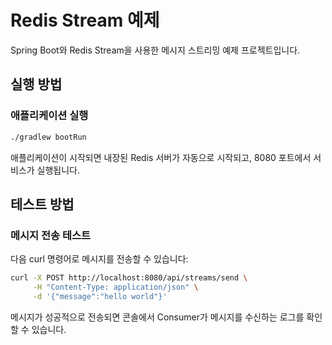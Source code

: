 # Redis Stream 예제

Spring Boot와 Redis Stream을 사용한 메시지 스트리밍 예제 프로젝트입니다.

## 실행 방법

### 애플리케이션 실행
```bash
./gradlew bootRun
```
애플리케이션이 시작되면 내장된 Redis 서버가 자동으로 시작되고, 8080 포트에서 서비스가 실행됩니다.

## 테스트 방법

### 메시지 전송 테스트
다음 curl 명령어로 메시지를 전송할 수 있습니다:

```bash
curl -X POST http://localhost:8080/api/streams/send \
     -H "Content-Type: application/json" \
     -d '{"message":"hello world"}'
```

메시지가 성공적으로 전송되면 콘솔에서 Consumer가 메시지를 수신하는 로그를 확인할 수 있습니다.